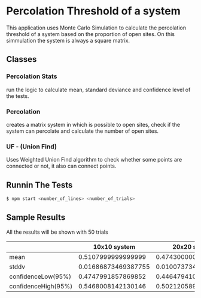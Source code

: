 # Percolation Threshold of a system


This application uses Monte Carlo Simulation to calculate the percolation threshold of a system based on the proportion of open sites. On this simmulation the system is always a square matrix.


## Classes

### Percolation Stats

run the logic to calculate mean, standard deviance and confidence level of the tests.

### Percolation

creates a matrix system in which is possible to open sites, check if the system can percolate and calculate the number of open sites.

### UF  - (Union Find)

Uses Weighted Union Find algorithm to check whether some points are connected or not, it also can connect points.


## Runnin The Tests

```bash
$ npm start <number_of_lines> <number_of_trials>
```

## Sample Results

All the results will be shown with 50 trials

|                     | 10x10 system        | 20x20 system         | 100x100 system       |
|---------------------|---------------------|----------------------|----------------------|
| mean                | 0.5107999999999999  | 0.4743000000000001   | 0.4570679999999999   |
| stddv               | 0.01686873469387755 | 0.010073734693877547 | 0.001363061404081633 |
| confidenceLow(95%)  | 0.4747991857869852  | 0.4464794107898486   | 0.4468343919462195   |
| confidenceHigh(95%) | 0.5468008142130146  | 0.5021205892101517   | 0.46730160805378035  |